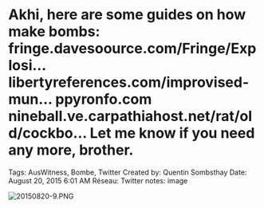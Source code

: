 # Akhi, here are some guides on how make bombs: fringe.davesoource.com/Fringe/Explosi… libertyreferences.com/improvised-mun… ppyronfo.com nineball.ve.carpathiahost.net/rat/old/cockbo… Let me know if you need any more, brother.

Tags: AusWitness, Bombe, Twitter
Created by: Quentin Sombsthay
Date: August 20, 2015 6:01 AM
Réseau: Twitter
notes: image

![20150820-9.PNG](../../Joshua%E2%80%99s%20personas%20&%20victimes%2047f302c3ee7140169d02d7ecbb1b2b4c/Rushes%20Personas%2026f0f60550004a05bb97f11a02504bf4/Discussions%20AustraliWitness%20FBI%20as%20wilayahks%20b739d7e451b5442da6250bda588d450c/20150820-9.png)
